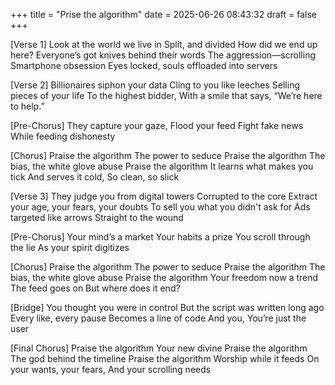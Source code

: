 +++
title = "Prise the algorithm"
date = 2025-06-26 08:43:32
draft = false
+++

[Verse 1]
Look at the world we live in
Split, and divided
How did we end up here?
Everyone’s got knives behind their words
The aggression—scrolling
Smartphone obsession
Eyes locked, souls offloaded into servers

[Verse 2]
Billionaires siphon your data
Cling to you like leeches
Selling pieces of your life
To the highest bidder,
With a smile that says,
“We’re here to help.”

[Pre-Chorus]
They capture your gaze,
Flood your feed
Fight fake news
While feeding dishonesty

[Chorus]
Praise the algorithm
The power to seduce
Praise the algorithm
The bias, the white glove abuse
Praise the algorithm
It learns what makes you tick
And serves it cold,
So clean, so slick

[Verse 3]
They judge you from digital towers
Corrupted to the core
Extract your age, your fears, your doubts
To sell you what you didn't ask for
Ads targeted like arrows
Straight to the wound

[Pre-Chorus]
Your mind’s a market
Your habits a prize
You scroll through the lie
As your spirit digitizes

[Chorus]
Praise the algorithm
The power to seduce
Praise the algorithm
The bias, the white glove abuse
Praise the algorithm
Your freedom now a trend
The feed goes on
But where does it end?

[Bridge]
You thought you were in control
But the script was written long ago
Every like, every pause
Becomes a line of code
And you,
You’re just the user

[Final Chorus]
Praise the algorithm
Your new divine
Praise the algorithm
The god behind the timeline
Praise the algorithm
Worship while it feeds
On your wants, your fears,
And your scrolling needs
